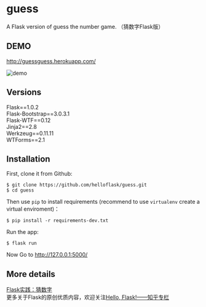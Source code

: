 # guess
A Flask version of guess the number game. （猜数字Flask版） 

## DEMO
http://guessguess.herokuapp.com/

![demo](http://withlihui.com/wp-content/uploads/2016/11/guess1.jpg)

## Versions
Flask==1.0.2  
Flask-Bootstrap==3.0.3.1  
Flask-WTF==0.12  
Jinja2==2.8  
Werkzeug==0.11.11  
WTForms==2.1  

## Installation
First, clone it from Github:
```
$ git clone https://github.com/helloflask/guess.git
$ cd guess
```  
Then use `pip` to install requirements (recommend to use `virtualenv` create a virtual enviroment)：  
```
$ pip install -r requirements-dev.txt
```
Run the app:
```
$ flask run
```

Now Go to http://127.0.0.1:5000/

## More details
[Flask实践：猜数字](https://zhuanlan.zhihu.com/p/23340992)  
更多关于Flask的原创优质内容，欢迎关注[Hello, Flask!——知乎专栏](https://zhuanlan.zhihu.com/flask)

